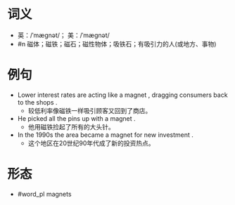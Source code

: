 # 词义
- 英：/ˈmæɡnət/； 美：/ˈmæɡnət/
- #n 磁体；磁铁；磁石；磁性物体；吸铁石；有吸引力的人(或地方、事物)
# 例句
- Lower interest rates are acting like a magnet , dragging consumers back to the shops .
	- 较低利率像磁铁一样吸引顾客又回到了商店。
- He picked all the pins up with a magnet .
	- 他用磁铁捡起了所有的大头针。
- In the 1990s the area became a magnet for new investment .
	- 这个地区在20世纪90年代成了新的投资热点。
# 形态
- #word_pl magnets
